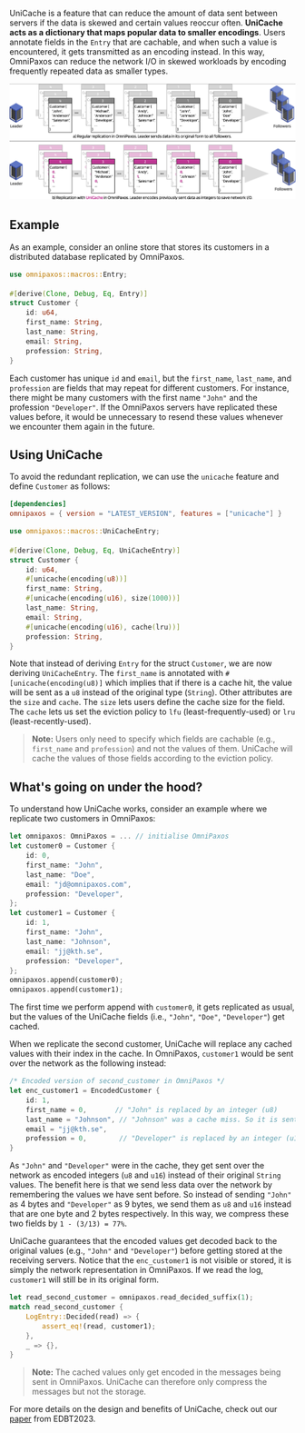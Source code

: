 UniCache is a feature that can reduce the amount of data sent between servers if the data is skewed and certain values reoccur often. **UniCache acts as a dictionary that maps popular data to smaller encodings**. Users annotate fields in the `Entry` that are cachable, and when such a value is encountered, it gets transmitted as an encoding instead. In this way, OmniPaxos can reduce the network I/O in skewed workloads by encoding frequently repeated data as smaller types.

![unicache](../images/unicache-example.png)

## Example
As an example, consider an online store that stores its customers in a distributed database replicated by OmniPaxos. 
```rust
use omnipaxos::macros::Entry;

#[derive(Clone, Debug, Eq, Entry)]
struct Customer {
    id: u64,
    first_name: String,
    last_name: String,
    email: String,
    profession: String,
}
```
Each customer has unique `id` and `email`, but the `first_name`, `last_name`, and `profession` are fields that may repeat for different customers. For instance, there might be many customers with the first name `"John"` and the profession `"Developer"`. If the OmniPaxos servers have replicated these values before, it would be unnecessary to resend these values whenever we encounter them again in the future.

##  Using UniCache
To avoid the redundant replication, we can use the `unicache` feature and define `Customer` as follows:
```toml
[dependencies]
omnipaxos = { version = "LATEST_VERSION", features = ["unicache"] }
```

```rust
use omnipaxos::macros::UniCacheEntry;

#[derive(Clone, Debug, Eq, UniCacheEntry)]
struct Customer {
    id: u64,
    #[unicache(encoding(u8))]
    first_name: String,
    #[unicache(encoding(u16), size(1000))]
    last_name: String,
    email: String,
    #[unicache(encoding(u16), cache(lru))]
    profession: String,
}
``` 
Note that instead of deriving `Entry` for the struct `Customer`, we are now deriving `UniCacheEntry`. The `first_name` is annotated with
`#[unicache(encoding(u8)]` which implies that if there is a cache hit, the value will be sent as a `u8` instead of the original type (`String`). Other attributes are the `size` and `cache`. The `size` lets users define the cache size for the field. The `cache` lets us set the eviction policy to `lfu` (least-frequently-used) or `lru` (least-recently-used).

> **Note:** Users only need to specify which fields are cachable (e.g., `first_name` and `profession`) and not the values of them. UniCache will cache the values of those fields according to the eviction policy.

## What's going on under the hood?
To understand how UniCache works, consider an example where we replicate two customers in OmniPaxos:
```rust
let omnipaxos: OmniPaxos = ... // initialise OmniPaxos
let customer0 = Customer {
    id: 0,
    first_name: "John",
    last_name: "Doe",
    email: "jd@omnipaxos.com",
    profession: "Developer",
};
let customer1 = Customer {
    id: 1,
    first_name: "John",
    last_name: "Johnson",
    email: "jj@kth.se",
    profession: "Developer",
};
omnipaxos.append(customer0);
omnipaxos.append(customer1);
```
The first time we perform append with `customer0`, it gets replicated as usual, but the values of the UniCache fields (i.e., `"John"`, `"Doe"`, `"Developer"`) get cached.

When we replicate the second customer, UniCache will replace any cached values with their index in the cache. In OmniPaxos, `customer1` would be sent over the network as the following instead:
```rust
/* Encoded version of second_customer in OmniPaxos */
let enc_customer1 = EncodedCustomer {
    id: 1,
    first_name = 0,       // "John" is replaced by an integer (u8)
    last_name = "Johnson", // "Johnson" was a cache miss. So it is sent in its original form.
    email = "jj@kth.se",
    profession = 0,        // "Developer" is replaced by an integer (u16)
}
```
As `"John"` and `"Developer"` were in the cache, they get sent over the network as encoded integers (`u8` and `u16`) instead of their original `String` values. The benefit here is that we send less data over the network by remembering the values we have sent before. So instead of sending `"John"` as 4 bytes and `"Developer"` as 9 bytes, we send them as `u8` and `u16` instead that are one byte and 2 bytes respectively. In this way, we compress these two fields by `1 - (3/13) = 77%`.

UniCache guarantees that the encoded values get decoded back to the original values (e.g., `"John"` and `"Developer"`) before getting stored at the receiving servers. Notice that the `enc_customer1` is not visible or stored, it is simply the network representation in OmniPaxos. If we read the log, `customer1` will still be in its original form.
```rust
let read_second_customer = omnipaxos.read_decided_suffix(1);
match read_second_customer {
    LogEntry::Decided(read) => {
        assert_eq!(read, customer1);
    },
    _ => {},
}
```
> **Note:** The cached values only get encoded in the messages being sent in OmniPaxos. UniCache can therefore only compress the messages but not the storage.
 
For more details on the design and benefits of UniCache, check out our [paper](https://openproceedings.org/2023/conf/edbt/3-paper-117.pdf) from EDBT2023.